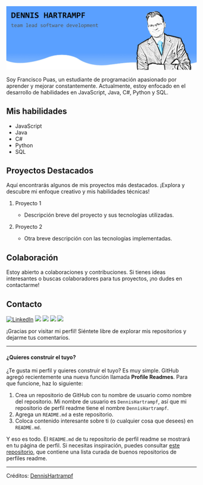 <img src="https://raw.githubusercontent.com/DennisHartrampf/DennisHartrampf/master/img/header.jpg" alt="Image showing Francisco Puas, analista programador">

Soy Francisco Puas, un estudiante de programación apasionado por aprender y mejorar constantemente. Actualmente, estoy enfocado en el desarrollo de habilidades en JavaScript, Java, C#, Python y SQL.

## Mis habilidades
- JavaScript
- Java
- C#
- Python
- SQL

## Proyectos Destacados
Aquí encontrarás algunos de mis proyectos más destacados. ¡Explora y descubre mi enfoque creativo y mis habilidades técnicas!

1. Proyecto 1
   - Descripción breve del proyecto y sus tecnologías utilizadas.

2. Proyecto 2
   - Otra breve descripción con las tecnologías implementadas.

## Colaboración
Estoy abierto a colaboraciones y contribuciones. Si tienes ideas interesantes o buscas colaboradores para tus proyectos, ¡no dudes en contactarme!

## Contacto
<p>
  <a href="https://www.linkedin.com/in/francisco-puas/"><img src="https://img.shields.io/badge/LinkedIn--_.svg?style=social&logo=linkedin" alt="LinkedIn"></a>
  <a href="#"><img src="https://img.shields.io/badge/Java-Expert-_.svg?logo=java"></a>
  <a href="#"><img src="https://img.shields.io/badge/Kotlin-Enthusiast-_.svg?logo=kotlin"></a>
  <a href="#"><img src="https://img.shields.io/badge/TDD-Advocate-_.svg"></a>
  <a href="#"><img src="https://img.shields.io/badge/Clean%20Code-Evangelist-_.svg"></a>
</p>
¡Gracias por visitar mi perfil! Siéntete libre de explorar mis repositorios y dejarme tus comentarios.

<hr>

#### ¿Quieres construir el tuyo?

¿Te gusta mi perfil y quieres construir el tuyo? Es muy simple. GitHub agregó recientemente una nueva función llamada **Profile Readmes**. Para que funcione, haz lo siguiente:

1. Crea un repositorio de GitHub con tu nombre de usuario como nombre del repositorio. Mi nombre de usuario es `DennisHartrampf`, así que mi repositorio de perfil readme tiene el nombre `DennisHartrampf`.
2. Agrega un `README.md` a este repositorio.
3. Coloca contenido interesante sobre ti (o cualquier cosa que desees) en `README.md`.

Y eso es todo. El `README.md` de tu repositorio de perfil readme se mostrará en tu página de perfil. Si necesitas inspiración, puedes consultar [este repositorio](https://github.com/abhisheknaiidu/awesome-github-profile-readme), que contiene una lista curada de buenos repositorios de perfiles readme.

-----
Créditos: [DennisHartrampf](https://github.com/DennisHartrampf)
